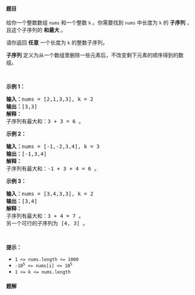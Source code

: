 #### 题目
<p>给你一个整数数组&nbsp;<code>nums</code>&nbsp;和一个整数&nbsp;<code>k</code>&nbsp;。你需要找到&nbsp;<code>nums</code>&nbsp;中长度为 <code>k</code>&nbsp;的 <strong>子序列</strong>&nbsp;，且这个子序列的&nbsp;<strong>和最大&nbsp;</strong>。</p>

<p>请你返回 <strong>任意</strong> 一个长度为&nbsp;<code>k</code>&nbsp;的整数子序列。</p>

<p><strong>子序列</strong>&nbsp;定义为从一个数组里删除一些元素后，不改变剩下元素的顺序得到的数组。</p>

<p>&nbsp;</p>

<p><strong>示例 1：</strong></p>

<pre><b>输入：</b>nums = [2,1,3,3], k = 2
<b>输出：</b>[3,3]
<strong>解释：</strong>
子序列有最大和：3 + 3 = 6 。</pre>

<p><strong>示例 2：</strong></p>

<pre><b>输入：</b>nums = [-1,-2,3,4], k = 3
<b>输出：</b>[-1,3,4]
<b>解释：</b>
子序列有最大和：-1 + 3 + 4 = 6 。
</pre>

<p><strong>示例 3：</strong></p>

<pre><b>输入：</b>nums = [3,4,3,3], k = 2
<b>输出：</b>[3,4]
<strong>解释：</strong>
子序列有最大和：3 + 4 = 7 。
另一个可行的子序列为 [4, 3] 。
</pre>

<p>&nbsp;</p>

<p><strong>提示：</strong></p>

<ul>
	<li><code>1 &lt;= nums.length &lt;= 1000</code></li>
	<li><code>-10<sup>5</sup>&nbsp;&lt;= nums[i] &lt;= 10<sup>5</sup></code></li>
	<li><code>1 &lt;= k &lt;= nums.length</code></li>
</ul>


 #### 题解